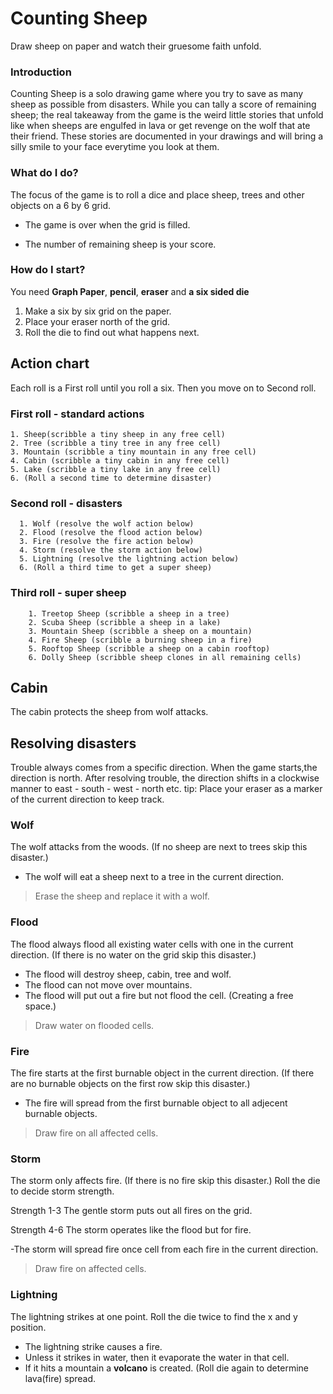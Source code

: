 # Counting Sheep
Draw sheep on paper and watch their gruesome faith unfold.

### Introduction
Counting Sheep is a solo drawing game where you try to save as many sheep as possible from disasters. While you can tally a score of remaining sheep; the real takeaway from the game is the weird little stories that unfold like when sheeps are engulfed in lava or get revenge on the wolf that ate their friend. These stories are documented in your drawings and will bring a silly smile to your face everytime you look at them.

### What do I do?
The focus of the game is to roll a dice and place sheep, trees and other objects on a 6 by 6 grid. 

- The game is over when the grid is filled. 

- The number of remaining sheep is your score.

### How do I start?
You need **Graph Paper**, **pencil**, **eraser** and **a six sided die**

1. Make a six by six grid on the paper.
2. Place your eraser north of the grid.
3. Roll the die to find out what happens next.

## Action chart
Each roll is a First roll until you roll a six. Then you move on to Second roll.

### First roll - standard actions
    1. Sheep(scribble a tiny sheep in any free cell)
    2. Tree (scribble a tiny tree in any free cell)
    3. Mountain (scribble a tiny mountain in any free cell)
    4. Cabin (scribble a tiny cabin in any free cell)
    5. Lake (scribble a tiny lake in any free cell)
    6. (Roll a second time to determine disaster)
### Second roll - disasters
      1. Wolf (resolve the wolf action below)
      2. Flood (resolve the flood action below)
      3. Fire (resolve the fire action below)
      4. Storm (resolve the storm action below)
      5. Lightning (resolve the lightning action below)
      6. (Roll a third time to get a super sheep)
### Third roll - super sheep
        1. Treetop Sheep (scribble a sheep in a tree)
        2. Scuba Sheep (scribble a sheep in a lake)
        3. Mountain Sheep (scribble a sheep on a mountain)
        4. Fire Sheep (scribble a burning sheep in a fire)
        5. Rooftop Sheep (scribble a sheep on a cabin rooftop)
        6. Dolly Sheep (scribble sheep clones in all remaining cells)

## Cabin
The cabin protects the sheep from wolf attacks.

## Resolving disasters
Trouble always comes from a specific direction. When the game starts,the direction is north. After resolving trouble, the direction shifts in a clockwise manner to east - south - west - north etc. tip: Place your eraser as a marker of the current direction to keep track.

### Wolf
The wolf attacks from the woods. (If no sheep are next to trees skip this disaster.) 

- The wolf will eat a sheep next to a tree in the current direction.
> Erase the sheep and replace it with a wolf.


### Flood
The flood always flood all existing water cells with one in the current direction. (If there is no water on the grid skip this disaster.) 

- The flood will destroy sheep, cabin, tree and wolf.
- The flood can not move over mountains.
- The flood will put out a fire but not flood the cell. (Creating a free space.)

> Draw water on flooded cells.

### Fire
The fire starts at the first burnable object in the current direction. (If there are no burnable objects on the first row skip this disaster.)

- The fire will spread from the first burnable object to all adjecent burnable objects.

> Draw fire on all affected cells.

### Storm
The storm only affects fire. (If there is no fire skip this disaster.)
Roll the die to decide storm strength. 

Strength 1-3
The gentle storm puts out all fires on the grid.

Strength 4-6
The storm operates like the flood but for fire. 

-The storm will spread fire once cell from each fire in the current direction.

> Draw fire on affected cells.

### Lightning
The lightning strikes at one point. Roll the die twice to find the x and y position.

- The lightning strike causes a fire.
- Unless it strikes in water, then it evaporate the water in that cell.
- If it hits a mountain a **volcano** is created. (Roll die again to determine lava(fire) spread.


